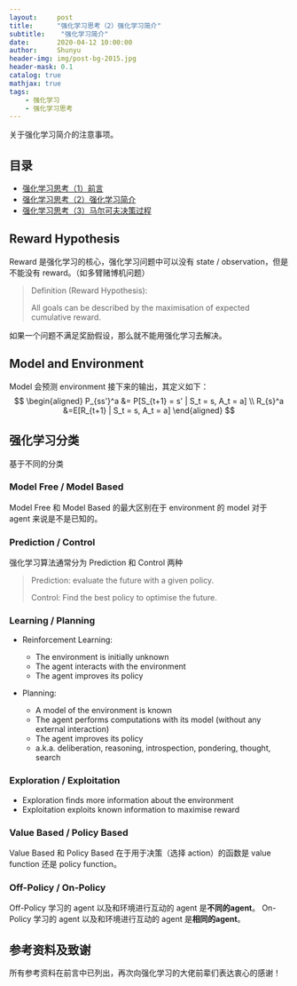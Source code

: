 ```yaml
---
layout:     post
title:      "强化学习思考（2）强化学习简介"
subtitle:    "强化学习简介"
date:       2020-04-12 10:00:00
author:     Shunyu
header-img: img/post-bg-2015.jpg
header-mask: 0.1
catalog: true
mathjax: true
tags:
    - 强化学习
    - 强化学习思考
---
```




关于强化学习简介的注意事项。



## 目录

- [强化学习思考（1）前言](https://liushunyu.github.io/2020/04/12/%E5%BC%BA%E5%8C%96%E5%AD%A6%E4%B9%A0%E6%80%9D%E8%80%83-1-%E5%89%8D%E8%A8%80/)
- [强化学习思考（2）强化学习简介](https://liushunyu.github.io/2020/04/12/%E5%BC%BA%E5%8C%96%E5%AD%A6%E4%B9%A0%E6%80%9D%E8%80%83-2-%E5%BC%BA%E5%8C%96%E5%AD%A6%E4%B9%A0%E7%AE%80%E4%BB%8B/)
- [强化学习思考（3）马尔可夫决策过程](https://liushunyu.github.io/2020/04/12/%E5%BC%BA%E5%8C%96%E5%AD%A6%E4%B9%A0%E6%80%9D%E8%80%83-3-%E9%A9%AC%E5%B0%94%E5%8F%AF%E5%A4%AB%E5%86%B3%E7%AD%96%E8%BF%87%E7%A8%8B/)



## Reward Hypothesis

Reward 是强化学习的核心，强化学习问题中可以没有 state / observation，但是不能没有 reward。（如多臂赌博机问题）

>Definition (Reward Hypothesis):
>
>All goals can be described by the maximisation of expected cumulative reward.

如果一个问题不满足奖励假设，那么就不能用强化学习去解决。



## Model and Environment

Model 会预测 environment 接下来的输出，其定义如下：
$$
\begin{aligned}
P_{ss'}^a &= P[S_{t+1} = s' | S_t = s, A_t = a] \\
R_{s}^a &=E[R_{t+1} | S_t = s, A_t = a]
\end{aligned}
$$



## 强化学习分类

基于不同的分类

### Model Free / Model Based

Model Free 和 Model Based 的最大区别在于 environment 的 model 对于 agent 来说是不是已知的。



### Prediction / Control

强化学习算法通常分为 Prediction 和 Control 两种

> Prediction: evaluate the future with a given policy.
>
> Control: Find the best policy to optimise the future.



### Learning / Planning

- Reinforcement Learning:
  - The environment is initially unknown
  - The agent interacts with the environment
  - The agent improves its policy

- Planning:
  - A model of the environment is known
  - The agent performs computations with its model (without any external interaction)
  - The agent improves its policy
  - a.k.a. deliberation, reasoning, introspection, pondering, thought, search



### Exploration / Exploitation

- Exploration finds more information about the environment
- Exploitation exploits known information to maximise reward



### Value Based / Policy Based

Value Based 和 Policy Based 在于用于决策（选择 action）的函数是 value function 还是 policy function。



### Off-Policy / On-Policy

Off-Policy 学习的 agent 以及和环境进行互动的 agent 是**不同的agent**。 On-Policy 学习的 agent 以及和环境进行互动的 agent 是**相同的agent**。




## 参考资料及致谢

所有参考资料在前言中已列出，再次向强化学习的大佬前辈们表达衷心的感谢！
